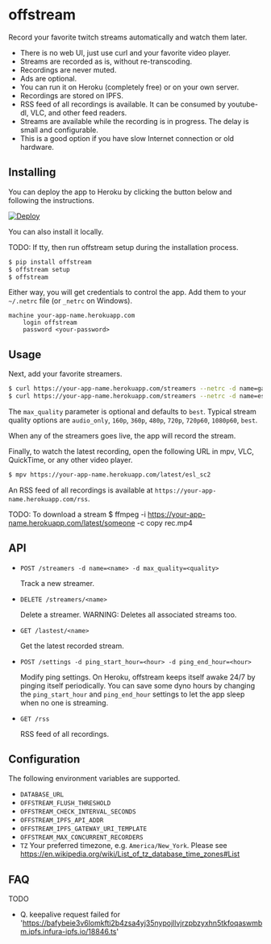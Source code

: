# offstream

Record your favorite twitch streams automatically and watch them later.

- There is no web UI, just use curl and your favorite video player.
- Streams are recorded as is, without re-transcoding.
- Recordings are never muted.
- Ads are optional.
- You can run it on Heroku (completely free) or on your own server.
- Recordings are stored on IPFS.
- RSS feed of all recordings is available. It can be consumed by youtube-dl,
  VLC, and other feed readers.
- Streams are available while the recording is in progress. The delay is small
  and configurable.
- This is a good option if you have slow Internet connection or old hardware.

## Installing

You can deploy the app to Heroku by clicking the button below and following the instructions.

[![Deploy](https://www.herokucdn.com/deploy/button.svg)](https://heroku.com/deploy)

You can also install it locally.

TODO: If tty, then run offstream setup during the installation process.

```sh
$ pip install offstream
$ offstream setup
$ offstream
```

Either way, you will get credentials to control the app. Add them to your `~/.netrc` file (or `_netrc` on Windows).

```
machine your-app-name.herokuapp.com
    login offstream
    password <your-password>
```

## Usage

Next, add your favorite streamers.

```sh
$ curl https://your-app-name.herokuapp.com/streamers --netrc -d name=garybernhardt
$ curl https://your-app-name.herokuapp.com/streamers --netrc -d name=esl_sc2 -d max_quality=720p60
```

The `max_quality` parameter is optional and defaults to `best`. Typical stream
quality options are
`audio_only`, `160p`, `360p`, `480p`, `720p`, `720p60`, `1080p60`, `best`.

When any of the streamers goes live, the app will record the stream.

Finally, to watch the latest recording, open the following URL in mpv, VLC,
QuickTime, or any other video player.

```sh
$ mpv https://your-app-name.herokuapp.com/latest/esl_sc2
```

An RSS feed of all recordings is available at `https://your-app-name.herokuapp.com/rss`.

TODO: To download a stream
\$ ffmpeg -i https://your-app-name.herokuapp.com/latest/someone -c copy rec.mp4

## API

- `POST /streamers -d name=<name> -d max_quality=<quality>`

  Track a new streamer.

- `DELETE /streamers/<name>`

  Delete a streamer. WARNING: Deletes all associated streams too.

- `GET /lastest/<name>`

  Get the latest recorded stream.

- `POST /settings -d ping_start_hour=<hour> -d ping_end_hour=<hour>`

  Modify ping settings. On Heroku, offstream keeps itself awake 24/7 by pinging
  itself periodically. You can save some dyno hours by changing the
  `ping_start_hour` and `ping_end_hour` settings to let the app sleep when no
  one is streaming.

- `GET /rss`

  RSS feed of all recordings.

## Configuration

The following environment variables are supported.

- `DATABASE_URL`
- `OFFSTREAM_FLUSH_THRESHOLD`
- `OFFSTREAM_CHECK_INTERVAL_SECONDS`
- `OFFSTREAM_IPFS_API_ADDR`
- `OFFSTREAM_IPFS_GATEWAY_URI_TEMPLATE`
- `OFFSTREAM_MAX_CONCURRENT_RECORDERS`
- `TZ` Your preferred timezone, e.g. `America/New_York`. Please see https://en.wikipedia.org/wiki/List_of_tz_database_time_zones#List

## FAQ

TODO

- Q. keepalive request failed for 'https://bafybeie3v6lomkfti2b4zsa4yj35nypojllvjrzpbzyxhn5tkfoqaswmbm.ipfs.infura-ipfs.io/18846.ts'

